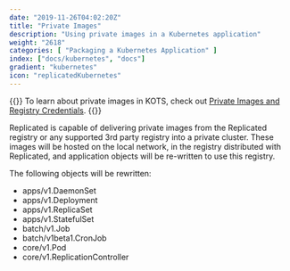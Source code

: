 ```yaml
---
date: "2019-11-26T04:02:20Z"
title: "Private Images"
description: "Using private images in a Kubernetes application"
weight: "2618"
categories: [ "Packaging a Kubernetes Application" ]
index: ["docs/kubernetes", "docs"]
gradient: "kubernetes"
icon: "replicatedKubernetes"
---
```


{{<kotsdocs>}}
To learn about private images in KOTS, check out [Private Images and Registry Credentials](https://kots.io/vendor/packaging/private-images/).
{{</kotsdocs>}}

Replicated is capable of delivering private images from the Replicated registry or any supported 3rd party registry into a private cluster.  These images will be hosted on the local network, in the registry distributed with Replicated, and application objects will be re-written to use this registry.

The following objects will be rewritten:

 - apps/v1.DaemonSet
 - apps/v1.Deployment
 - apps/v1.ReplicaSet
 - apps/v1.StatefulSet
 - batch/v1.Job
 - batch/v1beta1.CronJob
 - core/v1.Pod
 - core/v1.ReplicationController
